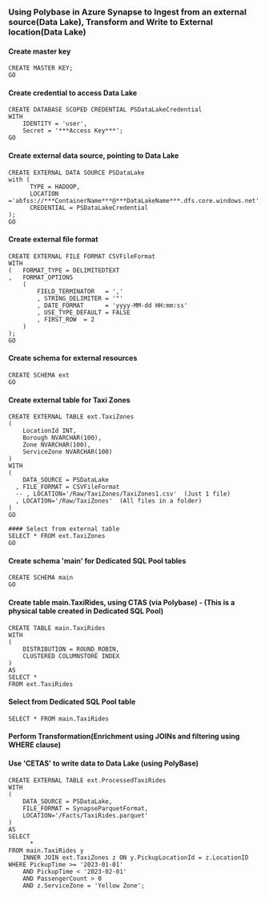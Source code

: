 ### Using Polybase in Azure Synapse to Ingest from an external source(Data Lake), Transform and Write to External location(Data Lake)

#### Create master key
```
CREATE MASTER KEY;
GO
```

#### Create credential to access Data Lake
```
CREATE DATABASE SCOPED CREDENTIAL PSDataLakeCredential
WITH 
	IDENTITY = 'user', 
	Secret = '***Access Key***';
GO
```

#### Create external data source, pointing to Data Lake
```
CREATE EXTERNAL DATA SOURCE PSDataLake
with (  
      TYPE = HADOOP,
      LOCATION ='abfss://***ContainerName***@***DataLakeName***.dfs.core.windows.net',  
      CREDENTIAL = PSDataLakeCredential  
);  
GO
```

#### Create external file format
```
CREATE EXTERNAL FILE FORMAT CSVFileFormat 
WITH 
(   FORMAT_TYPE = DELIMITEDTEXT
,   FORMAT_OPTIONS  
	(   
		FIELD_TERMINATOR   = ','
		, STRING_DELIMITER = '"'
        , DATE_FORMAT      = 'yyyy-MM-dd HH:mm:ss'
        , USE_TYPE_DEFAULT = FALSE
        , FIRST_ROW  = 2
    )
);
GO
```

#### Create schema for external resources
```
CREATE SCHEMA ext
GO
```

#### Create external table for Taxi Zones  
```
CREATE EXTERNAL TABLE ext.TaxiZones
(
	LocationId INT,
	Borough NVARCHAR(100),
	Zone NVARCHAR(100),
    ServiceZone NVARCHAR(100)
)
WITH
(
    DATA_SOURCE = PSDataLake
  , FILE_FORMAT = CSVFileFormat  
  -- , LOCATION='/Raw/TaxiZones/TaxiZones1.csv'  (Just 1 file)
  , LOCATION='/Raw/TaxiZones'  (All files in a folder)
)
GO
```

```
#### Select from external table
SELECT * FROM ext.TaxiZones
GO
```

#### Create schema 'main' for Dedicated SQL Pool tables
```
CREATE SCHEMA main
GO
```

#### Create table main.TaxiRides, using CTAS (via Polybase) - (This is a physical table created in Dedicated SQL Pool)
```
CREATE TABLE main.TaxiRides
WITH 
(
	DISTRIBUTION = ROUND_ROBIN,
	CLUSTERED COLUMNSTORE INDEX
) 
AS 
SELECT * 
FROM ext.TaxiRides
```

#### Select from Dedicated SQL Pool table
```
SELECT * FROM main.TaxiRides
```

#### Perform Transformation(Enrichment using JOINs and filtering using WHERE clause)
#### Use 'CETAS' to write data to Data Lake (using PolyBase)
```
CREATE EXTERNAL TABLE ext.ProcessedTaxiRides
WITH 
(  
    DATA_SOURCE = PSDataLake,
    FILE_FORMAT = SynapseParquetFormat,
    LOCATION='/Facts/TaxiRides.parquet'    
) 
AS
SELECT 
      *
FROM main.TaxiRides y
    INNER JOIN ext.TaxiZones z ON y.PickupLocationId = z.LocationID
WHERE PickupTime >= '2023-01-01' 
    AND PickupTime < '2023-02-01'
    AND PassengerCount > 0
	AND z.ServiceZone = 'Yellow Zone';
```















